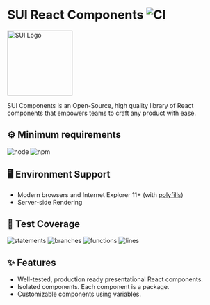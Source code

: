 # SUI React Components ![CI](https://github.com/SUI-Components/sui-components/workflows/CI/badge.svg)

<img src="https://avatars2.githubusercontent.com/u/13288987?s=200&v=4" alt="SUI Logo" width="150">

SUI Components is an Open-Source, high quality library of React components that empowers teams to craft any product with ease.

## ⚙️ Minimum requirements
![node](https://shields.io/badge/node-v16+-lightgray?logo=nodedotjs&logoWidth=20&style=for-the-badge)
![npm](https://shields.io/badge/npm-v7+-lightgrey?logo=npm&logoWidth=20&style=for-the-badge)

## 🖥 Environment Support

- Modern browsers and Internet Explorer 11+ (with [polyfills](https://github.com/SUI-Components/sui/tree/master/packages/sui-polyfills))
- Server-side Rendering

## 🧪 Test Coverage

![statements](https://shields.io/badge/statements-64.84%25-red)
![branches](https://shields.io/badge/branches-47.98%25-550000)
![functions](https://shields.io/badge/functions-47.8%25-550000)
![lines](https://shields.io/badge/lines-66.73%25-red)

## ✨ Features

- Well-tested, production ready presentational React components.
- Isolated components. Each component is a package.
- Customizable components using variables.
